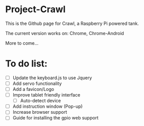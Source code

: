 Project-Crawl
=============

This is the Github page for Crawl, a Raspberry Pi powered tank.

The current version works on: Chrome, Chrome-Android

More to come...





To do list:
=======

- [ ] Update the keyboard.js to use Jquery
- [ ] Add servo functionality
- [ ] Add a favicon/Logo
- [ ] Improve tablet friendly interface
  - [ ] Auto-detect device
- [ ] Add instruction window (Pop-up)
- [ ] Increase browser support
- [ ] Guide for installing the gpio web support
